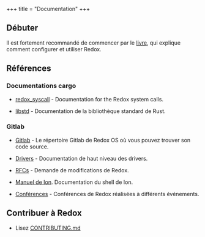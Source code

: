 +++
title = "Documentation"
+++

## Débuter

Il est fortement recommandé de commencer par le [livre](https://doc.redox-os.org/book/), qui explique comment configurer et utiliser Redox.

## Références

### Documentations cargo 

- [redox_syscall](https://docs.rs/redox_syscall/latest/syscall/) - Documentation for the Redox system calls.

- [libstd](https://doc.rust-lang.org/stable/std/) - Documentation de la bibliothèque standard de Rust.

### Gitlab

- [Gitlab](https://gitlab.redox-os.org/) - Le répertoire Gitlab de Redox OS où vous pouvez trouver son code source.

- [Drivers](https://gitlab.redox-os.org/redox-os/drivers/-/blob/master/README.md) - Documentation de haut niveau des drivers.

- [RFCs](https://gitlab.redox-os.org/redox-os/rfcs) - Demande de modifications de Redox.

- [Manuel de Ion](https://doc.redox-os.org/ion-manual/). Documentation du shell de Ion.

- [Conférences](/talks/) - Conférences de Redox réalisées à différents événements.

## Contribuer à Redox

- Lisez [CONTRIBUTING.md](https://gitlab.redox-os.org/redox-os/redox/-/blob/master/CONTRIBUTING.md)
